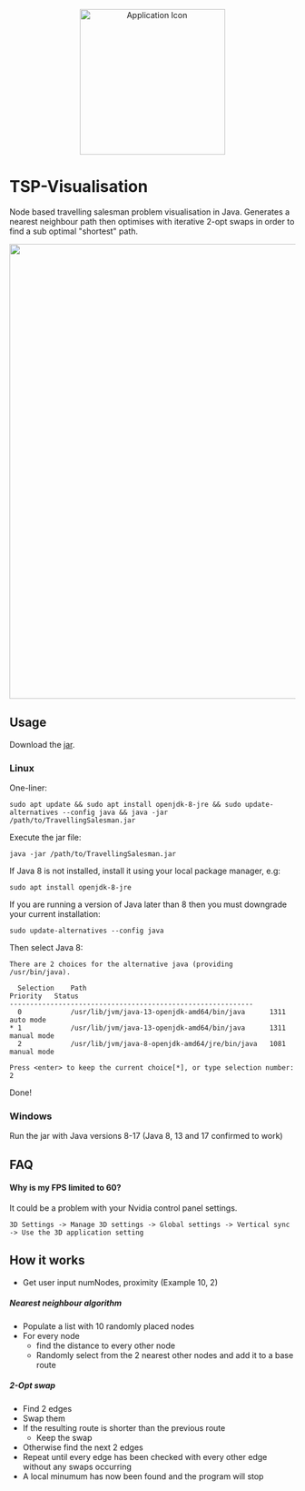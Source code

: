 <p align="center">
    <img src="https://user-images.githubusercontent.com/93549743/154691156-e434da42-c318-4b8b-a14e-daa0ff3ffb98.png" alt="Application Icon" width=256 height=256/>
</p>


# TSP-Visualisation
Node based travelling salesman problem visualisation in Java. Generates a nearest neighbour path then optimises with iterative 2-opt swaps in order to find a sub optimal "shortest" path.

<p align="center">
    <img src="https://user-images.githubusercontent.com/93549743/162010702-2b3bbdcf-7c20-431c-8890-615d662f9767.png" width=800/>
</p>
    
## Usage
Download the [jar](https://github.com/freddycansic/TSP-Visualisation/releases/download/v1.2.0/TravellingSalesman-v1.2.0.jar).

### Linux

One-liner:
    
    sudo apt update && sudo apt install openjdk-8-jre && sudo update-alternatives --config java && java -jar /path/to/TravellingSalesman.jar 

Execute the jar file:
    
    java -jar /path/to/TravellingSalesman.jar
If Java 8 is not installed, install it using your local package manager, e.g:

    sudo apt install openjdk-8-jre
If you are running a version of Java later than 8 then you must downgrade your current installation:

    sudo update-alternatives --config java
Then select Java 8:
 
    There are 2 choices for the alternative java (providing /usr/bin/java).
    
      Selection    Path                                            Priority   Status
    ------------------------------------------------------------
      0            /usr/lib/jvm/java-13-openjdk-amd64/bin/java      1311      auto mode
    * 1            /usr/lib/jvm/java-13-openjdk-amd64/bin/java      1311      manual mode
      2            /usr/lib/jvm/java-8-openjdk-amd64/jre/bin/java   1081      manual mode
    
    Press <enter> to keep the current choice[*], or type selection number: 2

Done!

### Windows

Run the jar with Java versions 8-17 (Java 8, 13 and 17 confirmed to work)

## FAQ

#### Why is my FPS limited to 60?
It could be a problem with your Nvidia control panel settings.
    
    3D Settings -> Manage 3D settings -> Global settings -> Vertical sync -> Use the 3D application setting

## How it works
- Get user input numNodes, proximity (Example 10, 2)
##### Nearest neighbour algorithm
- Populate a list with 10 randomly placed nodes
- For every node 
    - find the distance to every other node
    - Randomly select from the 2 nearest other nodes and add it to a base route
##### 2-Opt swap
- Find 2 edges
- Swap them
- If the resulting route is shorter than the previous route
    - Keep the swap
- Otherwise find the next 2 edges
- Repeat until every edge has been checked with every other edge without any swaps occurring
- A local minumum has now been found and the program will stop
